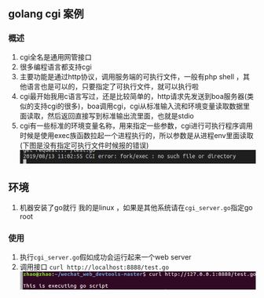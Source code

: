 ## golang cgi 案例

### 概述
1. cgi全名是通用网管接口
2. 很多编程语言都支持cgi
3. 主要功能是通过http协议，调用服务端的可执行文件，一般有php shell ，其他语言也是可以的，只要指定了可执行文件，就可以执行啦
4. cgi最开始我用c语言写过，还是比较简单的，http请求先发送到boa服务器(类似的支持cgi的很多)，boa调用cgi，cgi从标准输入流和环境变量读取数据里面读取，然后返回直接写到标准输出流里面，也就是stdio
5. cgi有一些标准的环境变量名称，用来指定一些参数，cgi进行可执行程序调用时候是使用exec族函数拉起一个进程执行的，所以参数是从进程env里面读取 (下图是没有指定可执行文件时候报的错误)
![avatar](./golang-cgi-err.png)

## 环境
1. 机器安装了go就行 我的是linux ，如果是其他系统请在`cgi_server.go`指定go root 

### 使用
1. 执行`cgi_server.go`假如成功会运行起来一个web server
2. 调用接口 `curl http://localhost:8888/test.go`
![avatar](./cgi-result.png)

